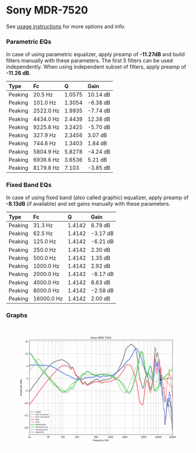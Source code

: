 # Sony MDR-7520
See [usage instructions](https://github.com/jaakkopasanen/AutoEq#usage) for more options and info.

### Parametric EQs
In case of using parametric equalizer, apply preamp of **-11.27dB** and build filters manually
with these parameters. The first 5 filters can be used independently.
When using independent subset of filters, apply preamp of **-11.26 dB**.

| Type    | Fc        |      Q | Gain     |
|:--------|:----------|:-------|:---------|
| Peaking | 20.5 Hz   | 1.0575 | 10.14 dB |
| Peaking | 101.0 Hz  | 1.3054 | -6.38 dB |
| Peaking | 2522.0 Hz | 1.9935 | -7.74 dB |
| Peaking | 4434.0 Hz | 2.4439 | 12.38 dB |
| Peaking | 9225.8 Hz | 3.2425 | -5.70 dB |
| Peaking | 327.9 Hz  | 2.3456 | 3.07 dB  |
| Peaking | 744.6 Hz  | 1.3403 | 1.84 dB  |
| Peaking | 5804.9 Hz | 5.8278 | -4.24 dB |
| Peaking | 6936.6 Hz | 3.6536 | 5.21 dB  |
| Peaking | 8179.8 Hz | 7.103  | -3.85 dB |

### Fixed Band EQs
In case of using fixed band (also called graphic) equalizer, apply preamp of **-8.13dB**
(if available) and set gains manually with these parameters.

| Type    | Fc         |      Q | Gain     |
|:--------|:-----------|:-------|:---------|
| Peaking | 31.3 Hz    | 1.4142 | 8.79 dB  |
| Peaking | 62.5 Hz    | 1.4142 | -3.17 dB |
| Peaking | 125.0 Hz   | 1.4142 | -6.21 dB |
| Peaking | 250.0 Hz   | 1.4142 | 2.30 dB  |
| Peaking | 500.0 Hz   | 1.4142 | 1.35 dB  |
| Peaking | 1000.0 Hz  | 1.4142 | 2.92 dB  |
| Peaking | 2000.0 Hz  | 1.4142 | -8.17 dB |
| Peaking | 4000.0 Hz  | 1.4142 | 8.63 dB  |
| Peaking | 8000.0 Hz  | 1.4142 | -2.58 dB |
| Peaking | 16000.0 Hz | 1.4142 | 2.00 dB  |

### Graphs
![](./Sony%20MDR-7520.png)